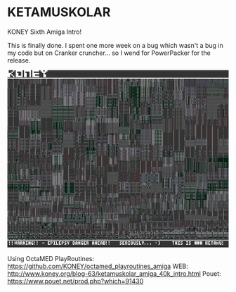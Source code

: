 # KETAMUSKOLAR
KONEY Sixth Amiga Intro!

This is finally done. I spent one more week on a bug which wasn't a bug in my code but on Cranker cruncher... so I wend for PowerPacker for the release.

![Preview](https://github.com/KONEY/ketamuskolar_amiga/blob/main/preview.png)

Using OctaMED PlayRoutines: https://github.com/KONEY/octamed_playroutines_amiga
WEB: http://www.koney.org/blog-63/ketamuskolar_amiga_40k_intro.html
Pouet: https://www.pouet.net/prod.php?which=91430

